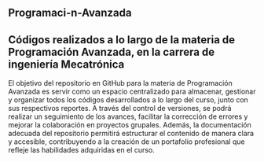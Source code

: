 ## Programaci-n-Avanzada
## Códigos realizados a lo largo de la materia de Programación Avanzada, en la carrera de ingeniería Mecatrónica 
El objetivo del repositorio en GitHub para la materia de Programación Avanzada es servir como un espacio centralizado para almacenar, gestionar y organizar todos los códigos desarrollados a lo largo del curso, junto con sus respectivos reportes. A través del control de versiones, se podrá realizar un seguimiento de los avances, facilitar la corrección de errores y mejorar la colaboración en proyectos grupales. Además, la documentación adecuada del repositorio permitirá estructurar el contenido de manera clara y accesible, contribuyendo a la creación de un portafolio profesional que refleje las habilidades adquiridas en el curso.
